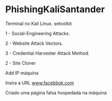 # PhishingKaliSantander

Terminal no Kali Linux.
setoolkit

1 - Social-Engineering Attacks.

2 - Website Attack Vectors.

3 - Credential Harvester Attack Method.

2 - Site Cloner 

Add IP máquina

Insira a URL www.facebbok.com

Criado uma página falsa hospedada na máquina
